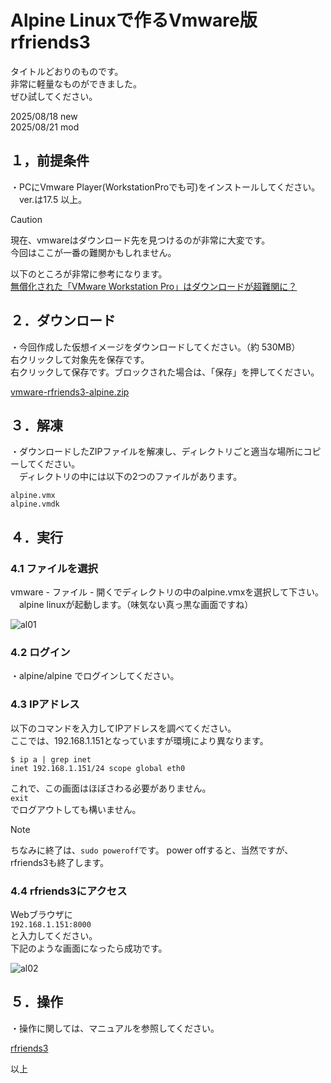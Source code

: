 # Alpine Linuxで作るVmware版rfriends3  
  
  
タイトルどおりのものです。  
非常に軽量なものができました。  
ぜひ試してください。  
  
  
  
2025/08/18 new  
2025/08/21 mod  
  

  
## １，前提条件  
  
・PCにVmware Player(WorkstationProでも可)をインストールしてください。  
　ver.は17.5 以上。  
   
> [!CAUTION]  
> 現在、vmwareはダウンロード先を見つけるのが非常に大変です。  
> 今回はここが一番の難関かもしれません。  
>   
> 以下のところが非常に参考になります。  
> [無償化された「VMware Workstation Pro」はダウンロードが超難関に？](https://forest.watch.impress.co.jp/docs/review/2002377.html)  
   
## ２．ダウンロード  
  
・今回作成した仮想イメージをダウンロードしてください。（約 530MB）  
  右クリックして対象先を保存です。  
  右クリックして保存です。ブロックされた場合は、「保存」を押してください。  
    
  
[vmware-rfriends3-alpine.zip](http://rf3.s331.xrea.com/storage/vmware-rfriends3-alpine.zip)  
  
## ３．解凍  
  
・ダウンロードしたZIPファイルを解凍し、ディレクトリごと適当な場所にコピーしてください。  
　ディレクトリの中には以下の2つのファイルがあります。  
  
```  
alpine.vmx  
alpine.vmdk  
```  
  
## ４．実行  
  
### 4.1 ファイルを選択  
  
  vmware - ファイル - 開くでディレクトリの中のalpine.vmxを選択して下さい。  
　alpine linuxが起動します。（味気ない真っ黒な画面ですね）  
   
 ![al01](https://github.com/user-attachments/assets/1faf806f-c93c-45f0-bbcf-a0b9dc8c605a)  
  
### 4.2 ログイン  
  
  ・alpine/alpine でログインしてください。  
  
### 4.3 IPアドレス  
  
以下のコマンドを入力してIPアドレスを調べてください。  
ここでは、192.168.1.151となっていますが環境により異なります。  
  
```  
$ ip a | grep inet  
inet 192.168.1.151/24 scope global eth0  
```  
これで、この画面はほぼさわる必要がありません。  
`exit`  
でログアウトしても構いません。 
  
> [!NOTE]  
> ちなみに終了は、`sudo poweroff`です。
> power offすると、当然ですが、rfriends3も終了します。
    
  
### 4.4 rfriends3にアクセス  
  
Webブラウザに  
`192.168.1.151:8000`  
と入力してください。  
下記のような画面になったら成功です。  
  
![al02](https://github.com/user-attachments/assets/bbe46385-cf3e-44b0-84a1-860942c9c6cc)  
  
## ５．操作  
  
・操作に関しては、マニュアルを参照してください。  
  
[rfriends3](https://rfriends.github.io/rfriends/)  
  
以上  
  
